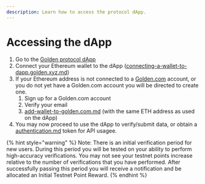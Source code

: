 ```yaml
---
description: Learn how to access the protocol dApp.
---
```


# Accessing the dApp

1. Go to the [Golden protocol dApp](https://dapp.golden.xyz)&#x20;
2. Connect your Ethereum wallet to the dApp ([connecting-a-wallet-to-dapp.golden.xyz.md](connecting-a-wallet-to-dapp.golden.xyz.md "mention"))
3. If your Ethereum address is not connected to a [Golden.com](https://golden.com) account, or you do not yet have a Golden.com account you will be directed to create one.
   1. Sign up for a Golden.com account
   2. Verify your email
   3. [add-wallet-to-golden.com.md](../../general-information/add-wallet-to-golden.com.md "mention") (with the same ETH address as used on the dApp)
4. You may now proceed to use the dApp to verify/submit data, or obtain a [authentication.md](../../api/authentication.md "mention") token for API usagee.

{% hint style="warning" %}
Note: There is an initial verification period for new users. During this period you will be tested on your ability to perform high-accuracy verifications. You may not see your testnet points increase relative to the number of verifications that you have performed. After successfully passing this period you will receive a notification and be allocated an Initial Testnet Point Reward.
{% endhint %}
